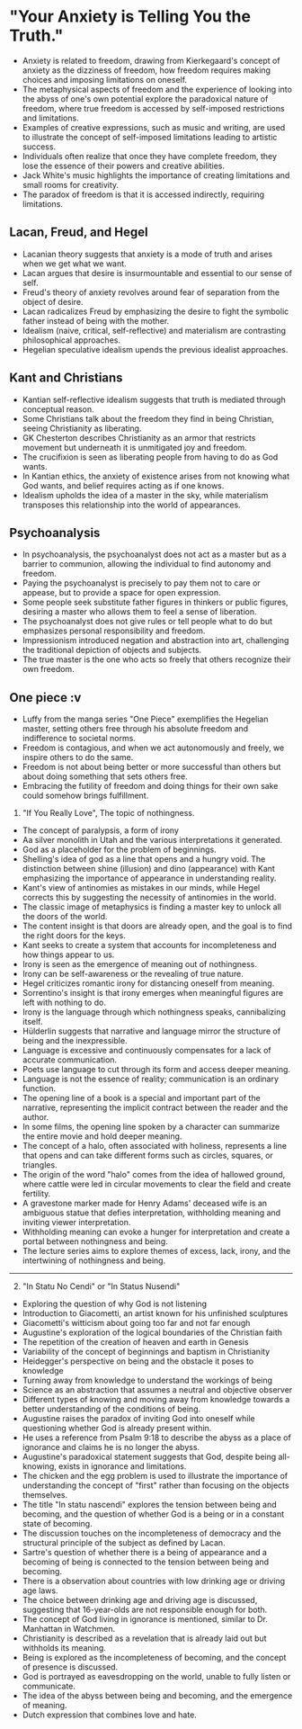 # "Your Anxiety is Telling You the Truth."

- Anxiety is related to freedom, drawing from Kierkegaard's concept of anxiety as the dizziness of freedom, how freedom requires making choices and imposing limitations on oneself.
- The metaphysical aspects of freedom and the experience of looking into the abyss of one's own potential explore the paradoxical nature of freedom, where true freedom is accessed by self-imposed restrictions and limitations.
- Examples of creative expressions, such as music and writing, are used to illustrate the concept of self-imposed limitations leading to artistic success.
- Individuals often realize that once they have complete freedom, they lose the essence of their powers and creative abilities.
- Jack White's music highlights the importance of creating limitations and small rooms for creativity.
- The paradox of freedom is that it is accessed indirectly, requiring limitations.

## Lacan, Freud, and Hegel
- Lacanian theory suggests that anxiety is a mode of truth and arises when we get what we want.
- Lacan argues that desire is insurmountable and essential to our sense of self.
- Freud's theory of anxiety revolves around fear of separation from the object of desire.
- Lacan radicalizes Freud by emphasizing the desire to fight the symbolic father instead of being with the mother.
- Idealism (naive, critical, self-reflective) and materialism are contrasting philosophical approaches.
- Hegelian speculative idealism upends the previous idealist approaches.

## Kant and Christians
- Kantian self-reflective idealism suggests that truth is mediated through conceptual reason.
- Some Christians talk about the freedom they find in being Christian, seeing Christianity as liberating.
- GK Chesterton describes Christianity as an armor that restricts movement but underneath it is unmitigated joy and freedom.
- The crucifixion is seen as liberating people from having to do as God wants.
- In Kantian ethics, the anxiety of existence arises from not knowing what God wants, and belief requires acting as if one knows.
- Idealism upholds the idea of a master in the sky, while materialism transposes this relationship into the world of appearances.

## Psychoanalysis
- In psychoanalysis, the psychoanalyst does not act as a master but as a barrier to communion, allowing the individual to find autonomy and freedom.
- Paying the psychoanalyst is precisely to pay them not to care or appease, but to provide a space for open expression.
- Some people seek substitute father figures in thinkers or public figures, desiring a master who allows them to feel a sense of liberation.
- The psychoanalyst does not give rules or tell people what to do but emphasizes personal responsibility and freedom.
- Impressionism introduced negation and abstraction into art, challenging the traditional depiction of objects and subjects.
- The true master is the one who acts so freely that others recognize their own freedom.

## One piece :v
- Luffy from the manga series "One Piece" exemplifies the Hegelian master, setting others free through his absolute freedom and indifference to societal norms.
- Freedom is contagious, and when we act autonomously and freely, we inspire others to do the same.
- Freedom is not about being better or more successful than others but about doing something that sets others free.
- Embracing the futility of freedom and doing things for their own sake could somehow brings fulfillment.
  

1. "If You Really Love", The topic of nothingness.

- The concept of paralypsis, a form of irony
- Aa silver monolith in Utah and the various interpretations it generated.
- God as a placeholder for the problem of beginnings.
- Shelling's idea of god as a line that opens and a hungry void. The distinction between shine (illusion) and dino (appearance) with Kant emphasizing the importance of appearance in understanding reality.
- Kant's view of antinomies as mistakes in our minds, while Hegel corrects this by suggesting the necessity of antinomies in the world.
- The classic image of metaphysics is finding a master key to unlock all the doors of the world.
- The content insight is that doors are already open, and the goal is to find the right doors for the keys.
- Kant seeks to create a system that accounts for incompleteness and how things appear to us.
- Irony is seen as the emergence of meaning out of nothingness.
- Irony can be self-awareness or the revealing of true nature.
- Hegel criticizes romantic irony for distancing oneself from meaning.
- Sorrentino's insight is that irony emerges when meaningful figures are left with nothing to do.
- Irony is the language through which nothingness speaks, cannibalizing itself.
- Hülderlin suggests that narrative and language mirror the structure of being and the inexpressible.
- Language is excessive and continuously compensates for a lack of accurate communication.
- Poets use language to cut through its form and access deeper meaning.
- Language is not the essence of reality; communication is an ordinary function.
- The opening line of a book is a special and important part of the narrative, representing the implicit contract between the reader and the author.
- In some films, the opening line spoken by a character can summarize the entire movie and hold deeper meaning.
- The concept of a halo, often associated with holiness, represents a line that opens and can take different forms such as circles, squares, or triangles.
- The origin of the word "halo" comes from the idea of hallowed ground, where cattle were led in circular movements to clear the field and create fertility.
- A gravestone marker made for Henry Adams' deceased wife is an ambiguous statue that defies interpretation, withholding meaning and inviting viewer interpretation.
- Withholding meaning can evoke a hunger for interpretation and create a portal between nothingness and being.
- The lecture series aims to explore themes of excess, lack, irony, and the intertwining of nothingness and being.


---

2. "In Statu No Cendi" or "In Status Nusendi"
- Exploring the question of why God is not listening
- Introduction to Giacometti, an artist known for his unfinished sculptures
- Giacometti's witticism about going too far and not far enough
- Augustine's exploration of the logical boundaries of the Christian faith
- The repetition of the creation of heaven and earth in Genesis
- Variability of the concept of beginnings and baptism in Christianity
- Heidegger's perspective on being and the obstacle it poses to knowledge
- Turning away from knowledge to understand the workings of being
- Science as an abstraction that assumes a neutral and objective observer
- Different types of knowing and moving away from knowledge towards a better understanding of the conditions of being.
- Augustine raises the paradox of inviting God into oneself while questioning whether God is already present within.
- He uses a reference from Psalm 9:18 to describe the abyss as a place of ignorance and claims he is no longer the abyss.
- Augustine's paradoxical statement suggests that God, despite being all-knowing, exists in ignorance and limitations.
- The chicken and the egg problem is used to illustrate the importance of understanding the concept of "first" rather than focusing on the objects themselves.
- The title "In statu nascendi" explores the tension between being and becoming, and the question of whether God is a being or in a constant state of becoming.
- The discussion touches on the incompleteness of democracy and the structural principle of the subject as defined by Lacan.
- Sartre's question of whether there is a being of appearance and a becoming of being is connected to the tension between being and becoming.
- There is a observation about countries with low drinking age or driving age laws.
- The choice between drinking age and driving age is discussed, suggesting that 16-year-olds are not responsible enough for both.
- The concept of God living in ignorance is mentioned, similar to Dr. Manhattan in Watchmen.
- Christianity is described as a revelation that is already laid out but withholds its meaning.
- Being is explored as the incompleteness of becoming, and the concept of presence is discussed.
- God is portrayed as eavesdropping on the world, unable to fully listen or communicate.
- The idea of the abyss between being and becoming, and the emergence of meaning.
- Dutch expression that combines love and hate.
